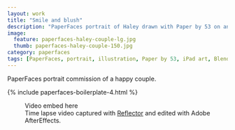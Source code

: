 ```yaml
---
layout: work
title: "Smile and blush"
description: "PaperFaces portrait of Haley drawn with Paper by 53 on an iPad."
image: 
  feature: paperfaces-haley-couple-lg.jpg
  thumb: paperfaces-haley-couple-150.jpg
category: paperfaces
tags: [PaperFaces, portrait, illustration, Paper by 53, iPad art, Blend]
---
```


PaperFaces portrait commission of a happy couple.

{% include paperfaces-boilerplate-4.html %}

<figure>
	Video embed here
	<figcaption>Time lapse video captured with <a href="http://www.airsquirrels.com/reflector/" target="_blank">Reflector</a> and edited with Adobe AfterEffects.</figcaption>
</figure>